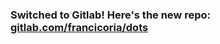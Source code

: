 ### Switched to Gitlab! Here's the new repo: [gitlab.com/francicoria/dots](https://gitlab.com/francicoria/dots)
